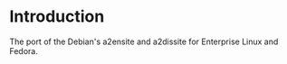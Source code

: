 Introduction
============
The port of the Debian's a2ensite and a2dissite for Enterprise Linux and Fedora.
